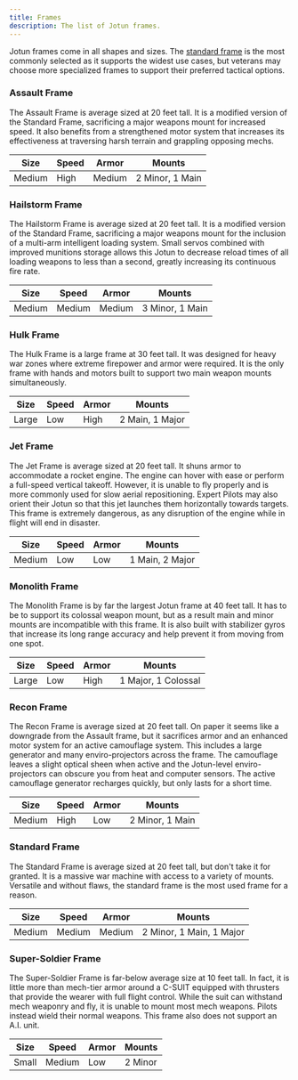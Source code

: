 ```yaml
---
title: Frames
description: The list of Jotun frames.
---
```


Jotun frames come in all shapes and sizes. The [standard frame](/building-a-jotun/frames#standard-frame) is the most commonly selected as it supports the widest use cases, but veterans may choose more specialized frames to support their preferred tactical options.

### Assault Frame

The Assault Frame is average sized at 20 feet tall. It is a modified version of the Standard Frame, sacrificing a major weapons mount for increased speed. It also benefits from a strengthened motor system that increases its effectiveness at traversing harsh terrain and grappling opposing mechs.

| Size   | Speed | Armor  | Mounts          |
| ------ | ----- | ------ | --------------- |
| Medium | High  | Medium | 2 Minor, 1 Main |

### Hailstorm Frame

The Hailstorm Frame is average sized at 20 feet tall. It is a modified version of the Standard Frame, sacrificing a major weapons mount for the inclusion of a multi-arm intelligent loading system. Small servos combined with improved munitions storage allows this Jotun to decrease reload times of all loading weapons to less than a second, greatly increasing its continuous fire rate.

| Size   | Speed  | Armor  | Mounts          |
| ------ | ------ | ------ | --------------- |
| Medium | Medium | Medium | 3 Minor, 1 Main |

### Hulk Frame

The Hulk Frame is a large frame at 30 feet tall. It was designed for heavy war zones where extreme firepower and armor were required. It is the only frame with hands and motors built to support two main weapon mounts simultaneously.

| Size  | Speed | Armor | Mounts          |
| ----- | ----- | ----- | --------------- |
| Large | Low   | High  | 2 Main, 1 Major |

### Jet Frame

The Jet Frame is average sized at 20 feet tall. It shuns armor to accommodate a rocket engine. The engine can hover with ease or perform a full-speed vertical takeoff. However, it is unable to fly properly and is more commonly used for slow aerial repositioning. Expert Pilots may also orient their Jotun so that this jet launches them horizontally towards targets. This frame is extremely dangerous, as any disruption of the engine while in flight will end in disaster.

| Size   | Speed | Armor | Mounts          |
| ------ | ----- | ----- | --------------- |
| Medium | Low   | Low   | 1 Main, 2 Major |

### Monolith Frame

The Monolith Frame is by far the largest Jotun frame at 40 feet tall. It has to be to support its colossal weapon mount, but as a result main and minor mounts are incompatible with this frame. It is also built with stabilizer gyros that increase its long range accuracy and help prevent it from moving from one spot.

| Size  | Speed | Armor | Mounts              |
| ----- | ----- | ----- | ------------------- |
| Large | Low   | High  | 1 Major, 1 Colossal |

### Recon Frame

The Recon Frame is average sized at 20 feet tall. On paper it seems like a downgrade from the Assault frame, but it sacrifices armor and an enhanced motor system for an active camouflage system. This includes a large generator and many enviro-projectors across the frame. The camouflage leaves a slight optical sheen when active and the Jotun-level enviro-projectors can obscure you from heat and computer sensors. The active camouflage generator recharges quickly, but only lasts for a short time.

| Size   | Speed | Armor | Mounts          |
| ------ | ----- | ----- | --------------- |
| Medium | High  | Low   | 2 Minor, 1 Main |

### Standard Frame

The Standard Frame is average sized at 20 feet tall, but don't take it for granted. It is a massive war machine with access to a variety of mounts. Versatile and without flaws, the standard frame is the most used frame for a reason.

| Size   | Speed  | Armor  | Mounts                   |
| ------ | ------ | ------ | ------------------------ |
| Medium | Medium | Medium | 2 Minor, 1 Main, 1 Major |

### Super-Soldier Frame

The Super-Soldier Frame is far-below average size at 10 feet tall. In fact, it is little more than mech-tier armor around a C-SUIT equipped with thrusters that provide the wearer with full flight control. While the suit can withstand mech weaponry and fly, it is unable to mount most mech weapons. Pilots instead wield their normal weapons. This frame also does not support an A.I. unit.

| Size  | Speed  | Armor | Mounts  |
| ----- | ------ | ----- | ------- |
| Small | Medium | Low   | 2 Minor |

